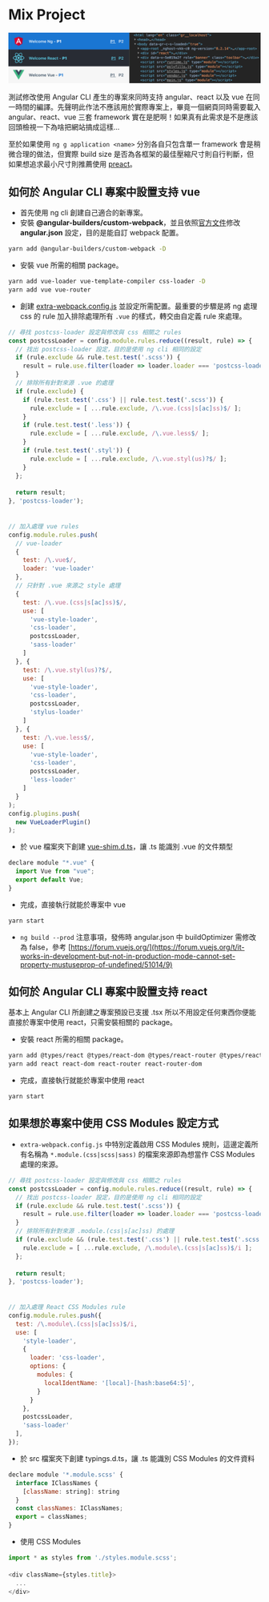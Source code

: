# Mix Project

![Mix](materials/mix.png "Mix")

測試修改使用 Angular CLI 產生的專案來同時支持 angular、react 以及 vue 在同一時間的編譯。先聲明此作法不應該用於實際專案上，畢竟一個網頁同時需要載入 angular、react、vue 三套 framework 實在是肥啊！如果真有此需求是不是應該回頭檢視一下為啥把網站搞成這樣...

至於如果使用 `ng g application <name>` 分別各自只包含單一 framework 會是稍微合理的做法，但實際 build size 是否為各框架的最佳壓縮尺寸則自行判斷，但如果想追求最小尺寸則推薦使用 [preact](https://github.com/preactjs/preact)。


## 如何於 Angular CLI 專案中設置支持 vue

- 首先使用 ng cli 創建自己適合的新專案。
- 安裝 **@angular-builders/custom-webpack**，並且依照[官方文件](https://github.com/just-jeb/angular-builders/tree/master/packages/custom-webpack)修改 **angular.json** 設定，目的是能自訂 webpack 配置。

```sh
yarn add @angular-builders/custom-webpack -D
```

- 安裝 vue 所需的相關 package。

```sh
yarn add vue-loader vue-template-compiler css-loader -D
yarn add vue vue-router
```

- 創建 [extra-webpack.config.js](extra-webpack.config.js) 並設定所需配置。最重要的步驟是將 ng 處理 css 的 rule 加入排除處理所有 `.vue` 的樣式，轉交由自定義 rule 來處理。
```js
// 尋找 postcss-loader 設定與修改與 css 相關之 rules
const postcssLoader = config.module.rules.reduce((result, rule) => {
  // 找出 postcss-loader 設定，目的是使用 ng cli 相同的設定
  if (rule.exclude && rule.test.test('.scss')) {
    result = rule.use.filter(loader => loader.loader === 'postcss-loader')[0];
  }
  // 排除所有針對來源 .vue 的處理
  if (rule.exclude) {
    if (rule.test.test('.css') || rule.test.test('.scss')) {
      rule.exclude = [ ...rule.exclude, /\.vue.(css|s[ac]ss)$/ ];
    }
    if (rule.test.test('.less')) {
      rule.exclude = [ ...rule.exclude, /\.vue.less$/ ];
    }
    if (rule.test.test('.styl')) {
      rule.exclude = [ ...rule.exclude, /\.vue.styl(us)?$/ ];
    }
  };

  return result;
}, 'postcss-loader');


// 加入處理 vue rules
config.module.rules.push(
  // vue-loader
  {
    test: /\.vue$/,
    loader: 'vue-loader'
  },
  // 只針對 .vue 來源之 style 處理
  {
    test: /\.vue.(css|s[ac]ss)$/,
    use: [
      'vue-style-loader',
      'css-loader',
      postcssLoader,
      'sass-loader'
    ]
  }, {
    test: /\.vue.styl(us)?$/,
    use: [
      'vue-style-loader',
      'css-loader',
      postcssLoader,
      'stylus-loader'
    ]
  }, {
    test: /\.vue.less$/,
    use: [
      'vue-style-loader',
      'css-loader',
      postcssLoader,
      'less-loader'
    ]
  }
);
config.plugins.push(
  new VueLoaderPlugin()
);
```

- 於 vue 檔案夾下創建 [vue-shim.d.ts](projects/app/src/vue/vue-shim.d.ts)，讓 .ts 能識別 .vue 的文件類型

```js
declare module "*.vue" {
  import Vue from "vue";
  export default Vue;
}
```

- 完成，直接執行就能於專案中 vue

```sh
yarn start
```

- `ng build --prod` 注意事項，發佈時 angular.json 中 buildOptimizer 需修改為 false，參考 [https://forum.vuejs.org/](https://forum.vuejs.org/t/it-works-in-development-but-not-in-production-mode-cannot-set-property-mustuseprop-of-undefined/51014/9)

## 如何於 Angular CLI 專案中設置支持 react

基本上 Angular CLI 所創建之專案預設已支援 .tsx 所以不用設定任何東西你便能直接於專案中使用 react，只需安裝相關的 package。


- 安裝 react 所需的相關 package。

```sh
yarn add @types/react @types/react-dom @types/react-router @types/react-router-dom -D
yarn add react react-dom react-router react-router-dom
```

- 完成，直接執行就能於專案中使用 react

```sh
yarn start
```

## 如果想於專案中使用 CSS Modules 設定方式

- `extra-webpack.config.js` 中特別定義啟用 CSS Modules 規則，這邊定義所有名稱為 `*.module.(css|scss|sass)` 的檔案來源即為想當作 CSS Modules 處理的來源。

```js
// 尋找 postcss-loader 設定與修改與 css 相關之 rules
const postcssLoader = config.module.rules.reduce((result, rule) => {
  // 找出 postcss-loader 設定，目的是使用 ng cli 相同的設定
  if (rule.exclude && rule.test.test('.scss')) {
    result = rule.use.filter(loader => loader.loader === 'postcss-loader')[0];
  }
  // 排除所有針對來源 .module.(css|s[ac]ss) 的處理
  if (rule.exclude && (rule.test.test('.css') || rule.test.test('.scss'))) {
    rule.exclude = [ ...rule.exclude, /\.module\.(css|s[ac]ss)$/i ];
  };

  return result;
}, 'postcss-loader');


// 加入處理 React CSS Modules rule
config.module.rules.push({
  test: /\.module\.(css|s[ac]ss)$/i,
  use: [
    'style-loader',
    {
      loader: 'css-loader',
      options: {
        modules: {
          localIdentName: '[local]-[hash:base64:5]',
        }
      }
    },
    postcssLoader,
    'sass-loader'
  ],
});
```

- 於 src 檔案夾下創建 typings.d.ts，讓 .ts 能識別 CSS Modules 的文件資料

```js
declare module '*.module.scss' {
  interface IClassNames {
    [className: string]: string
  }
  const classNames: IClassNames;
  export = classNames;
}
```

- 使用 CSS Modules

```js
import * as styles from './styles.module.scss';

<div className={styles.title}>
  ...
</div>
```
